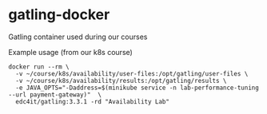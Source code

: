 # gatling-docker

Gatling container used during our courses

Example usage (from our k8s course)

```shell
docker run --rm \
  -v ~/course/k8s/availability/user-files:/opt/gatling/user-files \
  -v ~/course/k8s/availability/results:/opt/gatling/results \
  -e JAVA_OPTS="-Daddress=$(minikube service -n lab-performance-tuning --url payment-gateway)"  \
  edc4it/gatling:3.3.1 -rd "Availability Lab"
```

